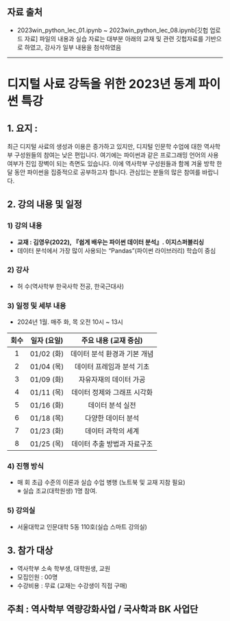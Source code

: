 ## 자료 출처
- 2023win_python_lec_01.ipynb ~ 2023win_python_lec_08.ipynb[깃헙 업로드 자료] 파일의 내용과 실습 자료는 대부분 아래의 교재 및 관련 깃헙자료를 기반으로 하였고, 강사가 일부 내용을 첨삭하였음
---
# 디지털 사료 강독을 위한 2023년 동계 파이썬 특강

## 1. 요지 : 
최근 디지털 사료의 생성과 이용은 증가하고 있지만, 디지털 인문학 수업에 대한 역사학부 구성원들의 참여는 낮은 편입니다. 여기에는 파이썬과 같은 프로그래밍 언어의 사용 여부가 진입 장벽이 되는 측면도 있습니다. 이에 역사학부 구성원들과 함께 겨울 방학 한 달 동안 파이썬을 집중적으로 공부하고자 합니다. 관심있는 분들의 많은 참여를 바랍니다.

## 2. 강의 내용 및 일정
### 1) 강의 내용
 - <b>교재 : 김영우(2022), 『쉽게 배우는 파이썬 데이터 분석』. 이지스퍼블리싱</b> </br>
 - 데이터 분석에서 가장 많이 사용되는 “Pandas”(파이썬 라이브러리) 학습이 중심
### 2) 강사
 - 허 수(역사학부 한국사학 전공, 한국근대사)
### 3) 일정 및 세부 내용
 - 2024년 1월. 매주 화, 목 오전 10시 ~ 13시
   
|회수|일자 (요일)|주요 내용 (교재 중심)|
|:---:|:---:|:---:|
|1|01/02 (화)|데이터 분석 환경과 기본 개념|
|2|01/04 (목)|데이터 프레임과 분석 기초|
|3|01/09 (화)|자유자재의 데이터 가공|
|4|01/11 (목)|데이터 정제와 그래프 시각화|
|5|01/16 (화)|데이터 분석 실전|
|6|01/18 (목)|다양한 데이터 분석|
|7|01/23 (화)|데이터 과학의 세계|
|8|01/25 (목)|데이터 추출 방법과 자료구조|

### 4) 진행 방식
 - 매 회 초급 수준의 이론과 실습 수업 병행 (노트북 및 교재 지참 필요) </br>
   ※ 실습 조교(대학원생) 1명 참여.
### 5) 강의실
 - 서울대학교 인문대학 5동 110호(실습 스마트 강의실)

## 3. 참가 대상
 - 역사학부 소속 학부생, 대학원생, 교원
 - 모집인원 : 00명
 - 수강비용 : 무료 (교재는 수강생이 직접 구매)


## 주최 : 역사학부 역량강화사업 / 국사학과 BK 사업단 
